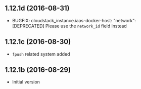 
## 1.12.1d (2016-08-31)
- BUGFIX: cloudstack_instance.iaas-docker-host: "network": [DEPRECATED] Please use the `network_id` field instead

## 1.12.1c (2016-08-30)
- ```fpush``` related system added

## 1.12.1b (2016-08-29)
- Initial version

